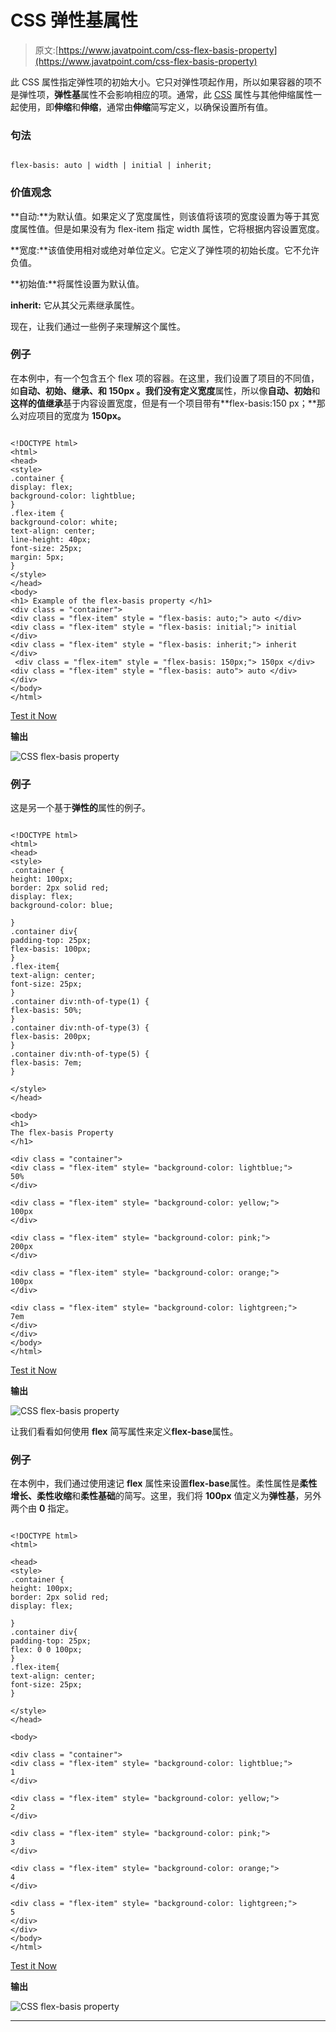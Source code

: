 # CSS 弹性基属性

> 原文:[https://www.javatpoint.com/css-flex-basis-property](https://www.javatpoint.com/css-flex-basis-property)

此 CSS 属性指定弹性项的初始大小。它只对弹性项起作用，所以如果容器的项不是弹性项，**弹性基**属性不会影响相应的项。通常，此 [CSS](https://www.javatpoint.com/css-tutorial) 属性与其他伸缩属性一起使用，即**伸缩**和**伸缩**，通常由**伸缩**简写定义，以确保设置所有值。

### 句法

```

flex-basis: auto | width | initial | inherit;

```

### 价值观念

**自动:**为默认值。如果定义了宽度属性，则该值将该项的宽度设置为等于其宽度属性值。但是如果没有为 flex-item 指定 width 属性，它将根据内容设置宽度。

**宽度:**该值使用相对或绝对单位定义。它定义了弹性项的初始长度。它不允许负值。

**初始值:**将属性设置为默认值。

**inherit:** 它从其父元素继承属性。

现在，让我们通过一些例子来理解这个属性。

### 例子

在本例中，有一个包含五个 flex 项的容器。在这里，我们设置了项目的不同值，如**自动、初始、继承、**和 **150px** 。我们没有定义**宽度**属性，所以像**自动、初始**和**这样的值继承**基于内容设置宽度，但是有一个项目带有**flex-basis:150 px；**那么对应项目的宽度为 **150px。**

```

<!DOCTYPE html>
<html>
<head>
<style>
.container {
display: flex;
background-color: lightblue;
}
.flex-item {
background-color: white;
text-align: center;
line-height: 40px;
font-size: 25px;
margin: 5px;
}
</style>
</head>
<body>
<h1> Example of the flex-basis property </h1>
<div class = "container">
<div class = "flex-item" style = "flex-basis: auto;"> auto </div>
<div class = "flex-item" style = "flex-basis: initial;"> initial </div>
<div class = "flex-item" style = "flex-basis: inherit;"> inherit </div>
 <div class = "flex-item" style = "flex-basis: 150px;"> 150px </div>
<div class = "flex-item" style = "flex-basis: auto"> auto </div>
</div>
</body>
</html>

```

[Test it Now](https://www.javatpoint.com/oprweb/test.jsp?filename=css-flex-basis-property1)

**输出**

![CSS flex-basis property](img/a766f7b6aac07984106345a6c6db1807.png)

### 例子

这是另一个基于**弹性的**属性的例子。

```

<!DOCTYPE html>
<html>
<head>
<style>
.container {
height: 100px;
border: 2px solid red;
display: flex;
background-color: blue;

}
.container div{
padding-top: 25px;
flex-basis: 100px;
}
.flex-item{
text-align: center;
font-size: 25px;
}
.container div:nth-of-type(1) {
flex-basis: 50%;
}
.container div:nth-of-type(3) {
flex-basis: 200px;
}
.container div:nth-of-type(5) {
flex-basis: 7em;
}

</style>
</head>

<body>
<h1>
The flex-basis Property
</h1>

<div class = "container">
<div class = "flex-item" style= "background-color: lightblue;">
50%
</div>

<div class = "flex-item" style= "background-color: yellow;">
100px
</div>

<div class = "flex-item" style= "background-color: pink;">
200px
</div>

<div class = "flex-item" style= "background-color: orange;">
100px
</div>

<div class = "flex-item" style= "background-color: lightgreen;">
7em
</div>
</div>
</body>
</html>

```

[Test it Now](https://www.javatpoint.com/oprweb/test.jsp?filename=css-flex-basis-property2)

**输出**

![CSS flex-basis property](img/fb406e6b2f547a8cde2cf20ee87559a7.png)

让我们看看如何使用 **flex** 简写属性来定义**flex-base**属性。

### 例子

在本例中，我们通过使用速记 **flex** 属性来设置**flex-base**属性。柔性属性是**柔性增长、柔性收缩**和**柔性基础**的简写。这里，我们将 **100px** 值定义为**弹性基**，另外两个由 **0** 指定。

```

<!DOCTYPE html>
<html>

<head>
<style>
.container {
height: 100px;
border: 2px solid red;
display: flex;

}
.container div{
padding-top: 25px;
flex: 0 0 100px;
}
.flex-item{
text-align: center;
font-size: 25px;
}

</style>
</head>

<body>

<div class = "container">
<div class = "flex-item" style= "background-color: lightblue;">
1
</div>

<div class = "flex-item" style= "background-color: yellow;">
2
</div>

<div class = "flex-item" style= "background-color: pink;">
3
</div>

<div class = "flex-item" style= "background-color: orange;">
4
</div>

<div class = "flex-item" style= "background-color: lightgreen;">
5
</div>
</div>
</body>
</html>

```

[Test it Now](https://www.javatpoint.com/oprweb/test.jsp?filename=css-flex-basis-property3)

**输出**

![CSS flex-basis property](img/e394cc565420d0dfab92f8eb83529cf2.png)

* * *